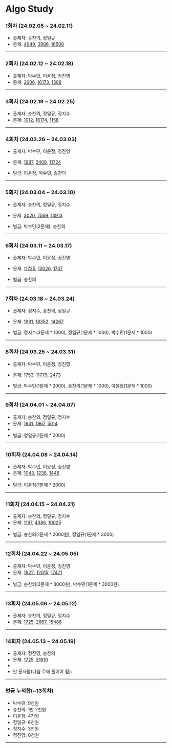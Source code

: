 # Algo Study

### 1회차 (24.02.05 ~ 24.02.11)

- 출제자: 송찬의, 정일규
- 문제: [4949](https://www.acmicpc.net/problem/4949), [3986](https://www.acmicpc.net/problem/3986), [16508](https://www.acmicpc.net/problem/16508)

---

### 2회차 (24.02.12 ~ 24.02.18)

- 출제자: 박수민, 이윤정, 정진영
- 문제: [2606](https://www.acmicpc.net/problem/2606), [16173](https://www.acmicpc.net/problem/16173), [1388](https://www.acmicpc.net/problem/1388)

---

### 3회차 (24.02.19 ~ 24.02.25)

- 출제자: 송찬의, 정일규, 정지수
- 문제: [1012](https://www.acmicpc.net/problem/1012), [16174](https://www.acmicpc.net/problem/16174), [1158](https://www.acmicpc.net/problem/1158)

---

### 4회차 (24.02.26 ~ 24.03.03)

- 출제자: 박수민, 이윤정, 정진영
- 문제: [1987](https://www.acmicpc.net/problem/1987), [2468](https://www.acmicpc.net/problem/2468), [11724](https://www.acmicpc.net/problem/11724)

- 벌금: 이윤정, 박수민, 송찬의

---

### 5회차 (24.03.04 ~ 24.03.10)

- 출제자: 송찬의, 정일규, 정지수
- 문제: [3020](https://www.acmicpc.net/problem/3020), [7569](https://www.acmicpc.net/problem/7569), [13913](https://www.acmicpc.net/problem/13913)

- 벌금: 박수민(2문제), 송찬의

---

### 6회차 (24.03.11 ~ 24.03.17)

- 출제자: 박수민, 이윤정, 정진영
- 문제: [11725](https://www.acmicpc.net/problem/11725), [10026](https://www.acmicpc.net/problem/10026), [1707](https://www.acmicpc.net/problem/1707)

- 벌금: 송찬의

---

### 7회차 (24.03.18 ~ 24.03.24)

- 출제자: 정지수, 송찬의, 정일규
- 문제: [1991](https://www.acmicpc.net/problem/1991), [18352](https://www.acmicpc.net/problem/18352), [14267](https://www.acmicpc.net/problem/14267)

- 벌금: 정지수(3문제 * 1000), 정일규(1문제 * 1000), 박수민(1문제 * 1000)

---

### 8회차 (24.03.25 ~ 24.03.31)

- 출제자: 박수민, 이윤정, 정진영
- 문제: [1753](https://www.acmicpc.net/problem/1753), [11779](https://www.acmicpc.net/problem/11779), [2473](https://www.acmicpc.net/problem/2473)

- 벌금: 박수민(1문제 * 2000), 송찬의(1문제 * 1000), 이윤정(1문제 * 1000)

---

### 9회차 (24.04.01 ~ 24.04.07)

- 출제자: 송찬의, 정일규, 정지수
- 문제: [1931](https://www.acmicpc.net/problem/1931), [1967](https://www.acmicpc.net/problem/1967), [5014](https://www.acmicpc.net/problem/5014)
- 
- 벌금: 정일규(1문제 * 2000)

---

### 10회차 (24.04.08 ~ 24.04.14)

- 출제자: 박수민, 이윤정, 정진영
- 문제: [1043](https://www.acmicpc.net/problem/1043), [1238](https://www.acmicpc.net/problem/1238), [1446](https://www.acmicpc.net/problem/1446)
- 
- 벌금: 이윤정(1문제 * 2000)

---

### 11회차 (24.04.15 ~ 24.04.21)

- 출제자: 송찬의, 정일규, 정지수
- 문제: [1197](https://www.acmicpc.net/problem/1197), [4386](https://www.acmicpc.net/problem/4386), [10025](https://www.acmicpc.net/problem/10025)
- 
- 벌금: 송찬의(1문제 * 2000원), 정일규(1문제 * 3000)

---

### 12회차 (24.04.22 ~ 24.05.05)

- 출제자: 박수민, 이윤정, 정진영
- 문제: [1922](https://www.acmicpc.net/problem/1922), [12015](https://www.acmicpc.net/problem/12015), [17471](https://www.acmicpc.net/problem/17471)
- 
- 벌금: 송찬의(2문제 * 3000원), 박수민(1문제 * 3000원)

---

### 13회차 (24.05.06 ~ 24.05.12)

- 출제자: 송찬의, 정일규, 정지수
- 문제: [1725](https://www.acmicpc.net/problem/1725), [2667](https://www.acmicpc.net/problem/2667), [15486](https://www.acmicpc.net/problem/15486)

---

### 14회차 (24.05.13 ~ 24.05.19)

- 출제자: 정진영, 송찬의
- 문제: [1725](https://www.acmicpc.net/problem/1725), [21610](https://www.acmicpc.net/problem/21610)
- 
- 안 푼사람(다음 주에 풀어야 됨): 

---

### 벌금 누적합(~13회차)

- 박수민: 9천원
- 송찬의: 1만 2천원
- 이윤정: 4천원
- 정일규: 6천원
- 정지수: 3천원
- 정진영: 0천원

---